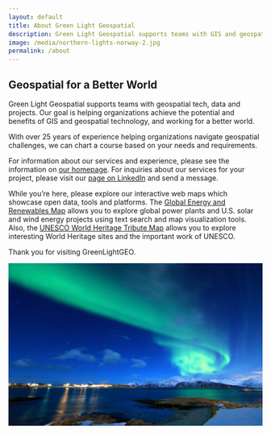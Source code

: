 ```yaml
---
layout: default
title: About Green Light Geospatial
description: Green Light Geospatial supports teams with GIS and geospatial technology, data and projects.
image: /media/northern-lights-norway-2.jpg
permalink: /about
---
```


## Geospatial for a Better World
Green Light Geospatial supports teams with geospatial tech, data and projects. Our goal is helping organizations achieve the potential and benefits of GIS and geospatial technology, and working for a better world.

With over 25 years of experience helping organizations navigate geospatial challenges, we can chart a course based on your needs and requirements.

For information about our services and experience, please see the information on [our homepage](https://greenlightgeo.github.io).  For inquiries about our services for your project, please visit our [page on LinkedIn](https://www.linkedin.com/company/green-light-geospatial) and send a message.

While you’re here, please explore our interactive web maps which showcase open data, tools and platforms. 
The [Global Energy and Renewables Map](https://greenlightgeo.github.io/energy-map) allows you to explore global power plants and U.S. solar and wind energy projects using text search and map visualization tools. 
Also, the [UNESCO World Heritage Tribute Map](https://greenlightgeo.github.io/unesco-map) allows you to explore interesting World Heritage sites and the important work of UNESCO.

Thank you for visiting GreenLightGEO.

<img src="media/northern-lights-norway-2.jpg" alt="Northern Lights Norway" width="900">

